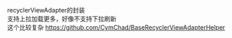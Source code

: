 recyclerViewAdapter的封装
<br>
支持上拉加载更多，好像不支持下拉刷新
</br>
这个比较复杂
https://github.com/CymChad/BaseRecyclerViewAdapterHelper
